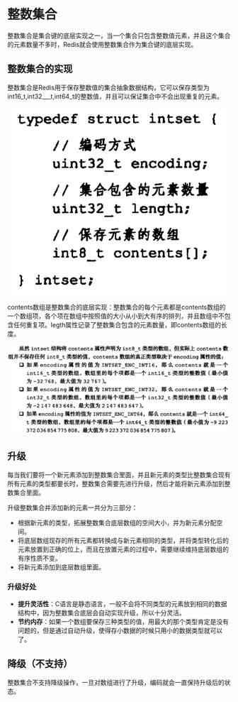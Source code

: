 # 整数集合

整数集合是集合键的底层实现之一，当一个集合只包含整数值元素，并且这个集合的元素数量不多时，Redis就会使用整数集合作为集合键的底层实现。

## 整数集合的实现

整数集合是Redis用于保存整数值的集合抽象数据结构，它可以保存类型为int16\_t,int32_\__t,int64\_t的整数值，并且可以保证集合中不会出现重复的元素。

![](../.gitbook/assets/image%20%28252%29.png)

contents数组是整数集合的底层实现：整数集合的每个元素都是contents数组的一个数组项，各个项在数组中按照值的大小从小到大有序的排列，并且数组中不包含任何重复项。legth属性记录了整数集合包含的元素数量，即contents数组的长度。

![](../.gitbook/assets/image%20%28253%29.png)

## 升级

每当我们要将一个新元素添加到整数集合里面，并且新元素的类型比整数集合现有所有元素的类型都要长时，整数集合需要先进行升级，然后才能将新元素添加到整数集合里面。

升级整数集合并添加新的元素一共分为三部分：

* 根据新元素的类型，拓展整数集合底层数组的空间大小，并为新元素分配空间。
* 将底层数组现存的所有元素都转换成与新元素相同的类型，并将类型转化后的元素放置到正确的位上，而且在放置元素的过程中，需要继续维持底层数组的有序性质不变。
* 将新元素添加到底层数组里面。

### 升级好处

* **提升灵活性**：C语言是静态语言，一般不会将不同类型的元素放到相同的数据结构中，因为整数集合底层会自动实现升级，所以十分灵活。
* **节约内存**：如果一个数组要保存三种类型的值，用最大的那个类型肯定是没有问题的，但是通过自动升级，使得存小数据的时候只用小的数据类型就可以了。

## 降级（不支持）

整数集合不支持降级操作，一旦对数组进行了升级，编码就会一直保持升级后的状态。

